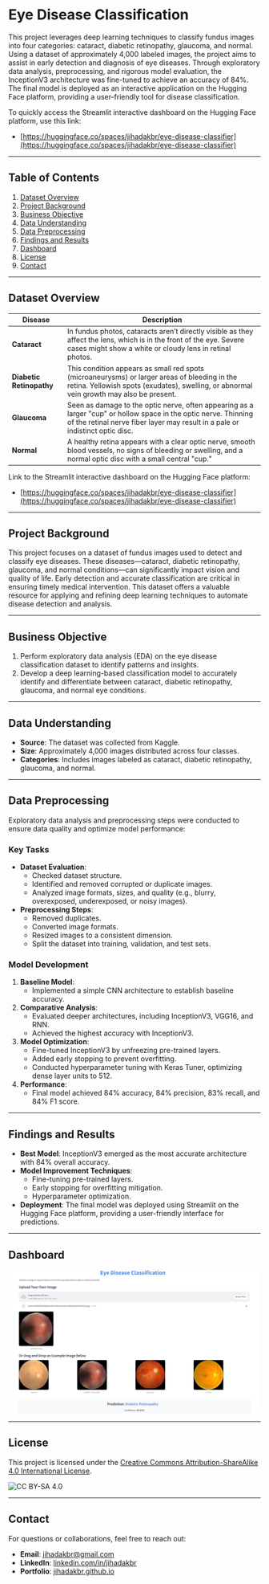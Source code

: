 # Eye Disease Classification
This project leverages deep learning techniques to classify fundus images into four categories: cataract, diabetic retinopathy, glaucoma, and normal. Using a dataset of approximately 4,000 labeled images, the project aims to assist in early detection and diagnosis of eye diseases. Through exploratory data analysis, preprocessing, and rigorous model evaluation, the InceptionV3 architecture was fine-tuned to achieve an accuracy of 84%. The final model is deployed as an interactive application on the Hugging Face platform, providing a user-friendly tool for disease classification.

To quickly access the Streamlit interactive dashboard on the Hugging Face platform, use this link: 
- [https://huggingface.co/spaces/jihadakbr/eye-disease-classifier](https://huggingface.co/spaces/jihadakbr/eye-disease-classifier)

---

## Table of Contents
1. [Dataset Overview](#dataset-overview)
2. [Project Background](#project-background)
3. [Business Objective](#business-objective)
4. [Data Understanding](#data-understanding)
5. [Data Preprocessing](#data-preprocessing)
6. [Findings and Results](#findings-and-results)
7. [Dashboard](#dashboard)
8. [License](#license)
9. [Contact](#contact)

---

## Dataset Overview

| **Disease**          | **Description**                                                                                                                                                             |
|-----------------------|-----------------------------------------------------------------------------------------------------------------------------------------------------------------------------|
| **Cataract**         | In fundus photos, cataracts aren’t directly visible as they affect the lens, which is in the front of the eye. Severe cases might show a white or cloudy lens in retinal photos. |
| **Diabetic Retinopathy** | This condition appears as small red spots (microaneurysms) or larger areas of bleeding in the retina. Yellowish spots (exudates), swelling, or abnormal vein growth may also be present. |
| **Glaucoma**         | Seen as damage to the optic nerve, often appearing as a larger "cup" or hollow space in the optic nerve. Thinning of the retinal nerve fiber layer may result in a pale or indistinct optic disc. |
| **Normal**           | A healthy retina appears with a clear optic nerve, smooth blood vessels, no signs of bleeding or swelling, and a normal optic disc with a small central "cup."              |

Link to the Streamlit interactive dashboard on the Hugging Face platform: 
- [https://huggingface.co/spaces/jihadakbr/eye-disease-classifier](https://huggingface.co/spaces/jihadakbr/eye-disease-classifier)

---

## Project Background

This project focuses on a dataset of fundus images used to detect and classify eye diseases. These diseases—cataract, diabetic retinopathy, glaucoma, and normal conditions—can significantly impact vision and quality of life. Early detection and accurate classification are critical in ensuring timely medical intervention. This dataset offers a valuable resource for applying and refining deep learning techniques to automate disease detection and analysis.

---

## Business Objective

1. Perform exploratory data analysis (EDA) on the eye disease classification dataset to identify patterns and insights.
2. Develop a deep learning-based classification model to accurately identify and differentiate between cataract, diabetic retinopathy, glaucoma, and normal eye conditions.

---

## Data Understanding

- **Source**: The dataset was collected from Kaggle.
- **Size**: Approximately 4,000 images distributed across four classes.
- **Categories**: Includes images labeled as cataract, diabetic retinopathy, glaucoma, and normal.

---

## Data Preprocessing

Exploratory data analysis and preprocessing steps were conducted to ensure data quality and optimize model performance:

### Key Tasks
- **Dataset Evaluation**:
  - Checked dataset structure.
  - Identified and removed corrupted or duplicate images.
  - Analyzed image formats, sizes, and quality (e.g., blurry, overexposed, underexposed, or noisy images).
- **Preprocessing Steps**:
  - Removed duplicates.
  - Converted image formats.
  - Resized images to a consistent dimension.
  - Split the dataset into training, validation, and test sets.
  
### Model Development
1. **Baseline Model**:
   - Implemented a simple CNN architecture to establish baseline accuracy.
2. **Comparative Analysis**:
   - Evaluated deeper architectures, including InceptionV3, VGG16, and RNN.
   - Achieved the highest accuracy with InceptionV3.
3. **Model Optimization**:
   - Fine-tuned InceptionV3 by unfreezing pre-trained layers.
   - Added early stopping to prevent overfitting.
   - Conducted hyperparameter tuning with Keras Tuner, optimizing dense layer units to 512.
4. **Performance**:
   - Final model achieved 84% accuracy, 84% precision, 83% recall, and 84% F1 score.

---

## Findings and Results

- **Best Model**: InceptionV3 emerged as the most accurate architecture with 84% overall accuracy.
- **Model Improvement Techniques**:
  - Fine-tuning pre-trained layers.
  - Early stopping for overfitting mitigation.
  - Hyperparameter optimization.
- **Deployment**: The final model was deployed using Streamlit on the Hugging Face platform, providing a user-friendly interface for predictions.

---

## Dashboard

![Dashboard](assets/img/dashboard.png)

---

## License

This project is licensed under the [Creative Commons Attribution-ShareAlike 4.0 International License](LICENSE).

![CC BY-SA 4.0](https://mirrors.creativecommons.org/presskit/buttons/88x31/svg/by-sa.svg)

---

## Contact

For questions or collaborations, feel free to reach out:

- **Email**: [jihadakbr@gmail.com](mailto:jihadakbr@gmail.com)
- **LinkedIn**: [linkedin.com/in/jihadakbr](https://www.linkedin.com/in/jihadakbr)
- **Portfolio**: [jihadakbr.github.io](https://jihadakbr.github.io/)
